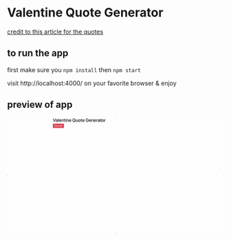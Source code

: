 # Valentine Quote Generator

[credit to this article for the quotes](https://www.goodhousekeeping.com/holidays/valentines-day-ideas/a30273635/what-to-write-in-valentines-day-card/)

## to run the app
first make sure you `npm install` then `npm start`

visit http://localhost:4000/ on your favorite browser & enjoy

## preview of app
![app preview of the app on local browser](appPreview.gif)